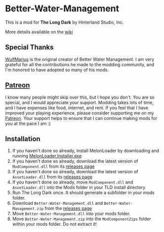 # Better-Water-Management

This is a mod for **The Long Dark** by Hinterland Studio, Inc.

More details available on the [wiki](https://github.com/ds5678/Better-Water-Management/wiki)

## Special Thanks

[WulfMarius](https://github.com/WulfMarius) is the original creator of Better Water Management. I am very grateful for all the contributions he made to the modding community, and I'm honored to have adopted so many of his mods.

## [Patreon](https://www.patreon.com/ds5678)

I know many people might skip over this, but I hope you don't. You are so special, and I would appreciate your support. Modding takes lots of time, and I have expenses like food, internet, and rent. If you feel that I have improved your playing experience, please consider supporting me on my [Patreon](https://www.patreon.com/ds5678). Your support helps to ensure that I can continue making mods for you at the pace I am :)

## Installation

1. If you haven't done so already, install MelonLoader by downloading and running [MelonLoader.Installer.exe](https://github.com/HerpDerpinstine/MelonLoader/releases/latest/download/MelonLoader.Installer.exe)
2. If you haven't done so already, download the latest version of `ModComponent.dll` from its [releases page](https://github.com/ds5678/ModComponent/releases)
3. If you haven't done so already, download the latest version of `AssetLoader.dll` from its [releases page](https://github.com/ds5678/AssetLoader/releases)
4. If you haven't done so already, move `ModComponent.dll` and `AssetLoader.dll` into the Mods folder in your TLD install directory
5. Run The Long Dark once. It should generate a subfolder in your mods folder.
6. Download `Better-Water-Management.dll` and `Better-Water-Management.zip` from the [releases page](https://github.com/ds5678/Better-Water-Management/releases)
7. Move `Better-Water-Management.dll` into your mods folder.
8. Move `Better-Water-Management.zip` into the `ModComponentZips` folder within your mods folder. Do not extract it!
